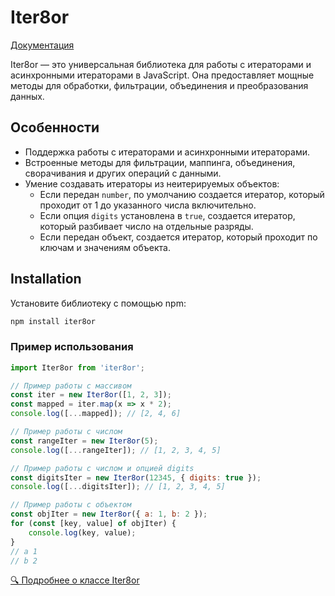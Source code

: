# Iter8or

[Документация](https://tanyalagodich.github.io/Iter8or/)

Iter8or — это универсальная библиотека для работы с итераторами и асинхронными итераторами в JavaScript. Она предоставляет мощные методы для обработки, фильтрации, объединения и преобразования данных.

## Особенности

- Поддержка работы с итераторами и асинхронными итераторами.
- Встроенные методы для фильтрации, маппинга, объединения, сворачивания и других операций с данными.
- Умение создавать итераторы из неитерируемых объектов:
    - Если передан `number`, по умолчанию создается итератор, который проходит от 1 до указанного числа включительно.
    - Если опция `digits` установлена в `true`, создается итератор, который разбивает число на отдельные разряды.
    - Если передан объект, создается итератор, который проходит по ключам и значениям объекта.

## Installation

Установите библиотеку с помощью npm:

```bash
npm install iter8or
```

### Пример использования
```javascript
import Iter8or from 'iter8or';

// Пример работы с массивом
const iter = new Iter8or([1, 2, 3]);
const mapped = iter.map(x => x * 2);
console.log([...mapped]); // [2, 4, 6]

// Пример работы с числом
const rangeIter = new Iter8or(5);
console.log([...rangeIter]); // [1, 2, 3, 4, 5]

// Пример работы с числом и опцией digits
const digitsIter = new Iter8or(12345, { digits: true });
console.log([...digitsIter]); // [1, 2, 3, 4, 5]

// Пример работы с объектом
const objIter = new Iter8or({ a: 1, b: 2 });
for (const [key, value] of objIter) {
    console.log(key, value);
}
// a 1
// b 2
```

[🔍 Подробнее о классе Iter8or](https://tanyalagodich.github.io/Iter8or/Iter8or.html)
